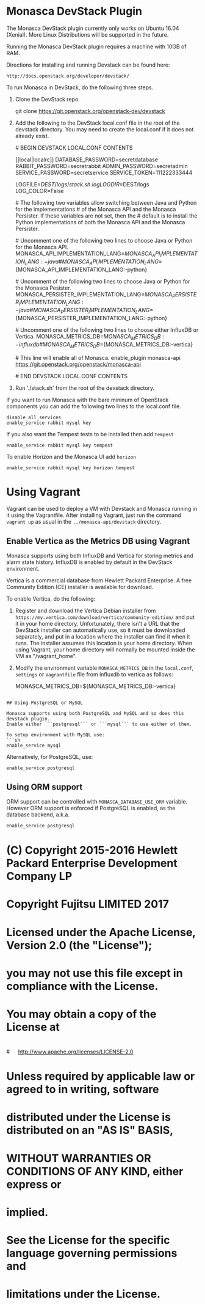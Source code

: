 # Monasca DevStack Plugin

The Monasca DevStack plugin currently only works on Ubuntu 16.04 (Xenial).
More Linux Distributions will be supported in the future.

Running the Monasca DevStack plugin requires a machine with 10GB of RAM.

Directions for installing and running Devstack can be found here:

    http://docs.openstack.org/developer/devstack/

To run Monasca in DevStack, do the following three steps.

1. Clone the DevStack repo.

    git clone https://git.openstack.org/openstack-dev/devstack

2. Add the following to the DevStack local.conf file in the root of the devstack directory. You may
   need to create the local.conf if it does not already exist.

    \# BEGIN DEVSTACK LOCAL.CONF CONTENTS

    [[local|localrc]]
    DATABASE_PASSWORD=secretdatabase
    RABBIT_PASSWORD=secretrabbit
    ADMIN_PASSWORD=secretadmin
    SERVICE_PASSWORD=secretservice
    SERVICE_TOKEN=111222333444

    LOGFILE=$DEST/logs/stack.sh.log
    LOGDIR=$DEST/logs
    LOG_COLOR=False

    \# The following two variables allow switching between Java and Python for the implementations
    \# of the Monasca API and the Monasca Persister. If these variables are not set, then the
    \# default is to install the Python implementations of both the Monasca API and the Monasca Persister.

    \# Uncomment one of the following two lines to choose Java or Python for the Monasca API.
    MONASCA_API_IMPLEMENTATION_LANG=${MONASCA_API_IMPLEMENTATION_LANG:-java}
    \# MONASCA_API_IMPLEMENTATION_LANG=${MONASCA_API_IMPLEMENTATION_LANG:-python}

    \# Uncomment of the following two lines to choose Java or Python for the Monasca Pesister.
    MONASCA_PERSISTER_IMPLEMENTATION_LANG=${MONASCA_PERSISTER_IMPLEMENTATION_LANG:-java}
    \# MONASCA_PERSISTER_IMPLEMENTATION_LANG=${MONASCA_PERSISTER_IMPLEMENTATION_LANG:-python}

    \# Uncomment one of the following two lines to choose either InfluxDB or Vertica.
    MONASCA_METRICS_DB=${MONASCA_METRICS_DB:-influxdb}
    \# MONASCA_METRICS_DB=${MONASCA_METRICS_DB:-vertica}

    \# This line will enable all of Monasca.
    enable_plugin monasca-api https://git.openstack.org/openstack/monasca-api

    \# END DEVSTACK LOCAL.CONF CONTENTS

3.   Run './stack.sh' from the root of the devstack directory.

If you want to run Monasca with the bare mininum of OpenStack components
you can add the following two lines to the local.conf file.

    disable_all_services
    enable_service rabbit mysql key

If you also want the Tempest tests to be installed then add `tempest`

    enable_service rabbit mysql key tempest

To enable Horizon and the Monasca UI add `horizon`

    enable_service rabbit mysql key horizon tempest

# Using Vagrant

Vagrant can be used to deploy a VM with Devstack and Monasca running in it using the Vagrantfile. After installing Vagrant, just run the command `vagrant up` as usual in the `../monasca-api/devstack` directory.

## Enable Vertica as the Metrics DB using Vagrant

Monasca supports using both InfluxDB and Vertica for storing metrics and alarm state history.
InfluxDB is enabled by default in the DevStack environment.

Vertica is a commercial database from Hewlett Packard Enterprise.
A free Community Edition (CE) installer is available for download.

To enable Vertica, do the following:

1. Register and download the Vertica Debian installer from `https://my.vertica.com/download/vertica/community-edition/` and put it in your home directory.
Unfortunately, there isn't a URL that the DevStack installer can automatically use, so it must be downloaded separately, and put in a location where the installer can find it when it runs.
The installer assumes this location is your home directory.
When using Vagrant, your home directory will normally be mounted inside the VM as "/vagrant_home".

2. Modify the environment variable `MONASCA_METRICS_DB` in the `local.conf`, `settings` or `Vagrantfile` file from influxdb to vertica as follows:

    MONASCA_METRICS_DB=${MONASCA_METRICS_DB:-vertica}

```

## Using PostgreSQL or MySQL

Monasca supports using both PostgreSQL and MySQL and so does this devstack plugin.
Enable either ```postgresql``` or ```mysql``` to use either of them.

To setup environment with MySQL use:
```sh
enable_service mysql
```

Alternatively, for PostgreSQL, use:
```
enable_service postgresql
```

## Using ORM support

ORM support can be controlled with ```MONASCA_DATABASE_USE_ORM``` variable.
However ORM support is enforced if PostgreSQL is enabled, as the database backend,
a.k.a.

```sh
enable_service postgresql
```

# (C) Copyright 2015-2016 Hewlett Packard Enterprise Development Company LP
# Copyright Fujitsu LIMITED 2017
#
# Licensed under the Apache License, Version 2.0 (the "License");
# you may not use this file except in compliance with the License.
# You may obtain a copy of the License at
#
#    http://www.apache.org/licenses/LICENSE-2.0
#
# Unless required by applicable law or agreed to in writing, software
# distributed under the License is distributed on an "AS IS" BASIS,
# WITHOUT WARRANTIES OR CONDITIONS OF ANY KIND, either express or
# implied.
# See the License for the specific language governing permissions and
# limitations under the License.
```
